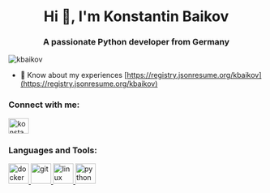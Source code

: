 <h1 align="center">Hi 👋, I'm Konstantin Baikov</h1>
<h3 align="center">A passionate Python developer from Germany</h3>

<p align="left"> <img src="https://komarev.com/ghpvc/?username=kbaikov&label=Profile%20views&color=0e75b6&style=flat" alt="kbaikov" /> </p>

- 📄 Know about my experiences [https://registry.jsonresume.org/kbaikov](https://registry.jsonresume.org/kbaikov)

<p align="left">
<h3 align="left">Connect with me:</h3>
<a href="https://linkedin.com/in/konstantinbaikov" target="blank"><img align="center" src="https://cdn.jsdelivr.net/npm/simple-icons@3.0.1/icons/linkedin.svg" alt="konstantinbaikov" height="30" width="40" /></a>
</p>

<h3 align="left">Languages and Tools:</h3>
<p align="left"> <a href="https://www.docker.com/" target="_blank"> <img src="https://devicons.github.io/devicon/devicon.git/icons/docker/docker-original-wordmark.svg" alt="docker" width="40" height="40"/> </a> <a href="https://git-scm.com/" target="_blank"> <img src="https://www.vectorlogo.zone/logos/git-scm/git-scm-icon.svg" alt="git" width="40" height="40"/> </a> <a href="https://www.linux.org/" target="_blank"> <img src="https://devicons.github.io/devicon/devicon.git/icons/linux/linux-original.svg" alt="linux" width="40" height="40"/> </a> <a href="https://www.python.org" target="_blank"> <img src="https://devicons.github.io/devicon/devicon.git/icons/python/python-original.svg" alt="python" width="40" height="40"/> </a> </p>

